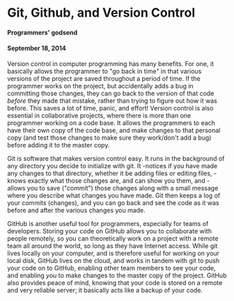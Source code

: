 # Git, Github, and Version Control
#### Programmers' godsend
#### September 18, 2014

Version control in computer programming has many benefits. For one, it basically allows the programmer to "go back in time" in that various versions of the project are saved throughout a period of time. If the programmer works on the project, but accidentally adds a bug in committing those changes, they can go back to the version of that code *before* they made that mistake, rather than trying to figure out how it was before. This saves a lot of time, panic, and effort! Version control is also essential in collaborative projects, where there is more than one programmer working on a code base. It allows the programmers to each have their own copy of the code base, and make changes to that personal copy (and test those changes to make sure they work/don't add a bug) before adding it to the master copy.

Git is software that makes version control easy. It runs in the background of any directory you decide to initialize with git. It
-notices if you have made any changes to that directory, whether it be adding files or editing files,
-knows exactly what those changes are, and can show you them, and
-allows you to save ("commit") those changes along with a small message where you describe what changes you have made. Git then keeps a log of your commits (changes), and you can go back and see the code as it was before and after the various changes you made.

GitHub is another useful tool for programmers, especially for teams of developers. Storing your code on GitHub allows you to collaborate with people remotely, so you can theoretically work on a project with a remote team all around the world, so long as they have Internet access. While git lives locally on your computer, and is therefore useful for working on your local disk, GitHub lives on the cloud, and works in tandem with git to push your code on to GitHub, enabling other team members to see your code, and enabling *you* to make changes to the master copy of the project. GitHub also provides peace of mind, knowing that your code is stored on a remote and very reliable server; it basically acts like a backup of your code.